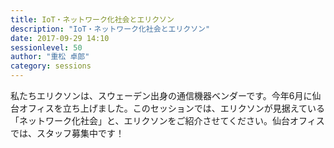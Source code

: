 ```yaml
---
title: IoT・ネットワーク化社会とエリクソン
description: "IoT・ネットワーク化社会とエリクソン"
date: 2017-09-29 14:10
sessionlevel: 50
author: "重松 卓郎"
category: sessions
---
```

私たちエリクソンは、スウェーデン出身の通信機器ベンダーです。今年6月に仙台オフィスを立ち上げました。このセッションでは、エリクソンが見据えている「ネットワーク化社会」と、エリクソンをご紹介させてください。仙台オフィスでは、スタッフ募集中です！
